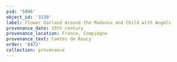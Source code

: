 ```yaml
---
pid: '5096'
object_id: '3130'
label: Flower Garland Around the Madonna and Child with Angels
provenance_date: 19th century
provenance_location: France, Compiègne
provenance_text: Comtes de Roucy
order: '0472'
collection: provenance
---
```

